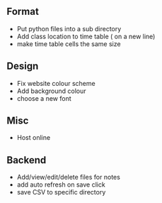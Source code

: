 ## Format
- Put python files into a sub directory
- Add class location to time table ( on a new line) 
- make time table cells the same size

## Design
- Fix website colour scheme
- Add background colour 
- choose a new font

## Misc
- Host online

## Backend
- Add/view/edit/delete files for notes
- add auto refresh on save click
- save CSV to specific directory